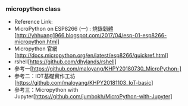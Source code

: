 ### micropython class
* Reference Link:
* MicroPython on ESP8266 (一) : 燒錄韌體[http://yhhuang1966.blogspot.com/2017/04/esp-01-esp8266-micropython.html]
* Micropython 官網[http://docs.micropython.org/en/latest/esp8266/quickref.html]
* rshell[https://github.com/dhylands/rshell]
* 參考一[https://github.com/maloyang/KHPY20180730_MicroPython-]
* 參考二：IOT基礎實作工坊[https://github.com/maloyang/KHPY20181103_IoT-basic]
* 參考三：Micropython with Jupyter[https://github.com/jumbokh/MicroPython-with-Jupyter]
